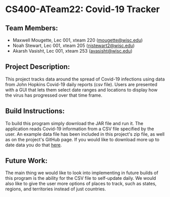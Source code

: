 # CS400-ATeam22: Covid-19 Tracker

## Team Members:
* Maxwell Mougette, Lec 001, xteam 220 (mougette@wisc.edu)
* Noah Stewart, Lec 001, xteam 205 (njstewart2@wisc.edu)
* Akarsh Vasisht, Lec 001, xteam 253 (avasisht@wisc.edu)

## Project Description: 
This project tracks data around the spread of Covid-19 infections using data from John Hopkins Covid-19 daily reports (csv file). Users are presented with a GUI that lets them select date ranges and locations to display how the virus has progressed over that time frame.

## Build Instructions:
To build this program simply download the JAR file and run it. The application reads Covid-19 information from a CSV file specified by the user. An example data file has been included in this project's zip file, as well as on the project's GitHub page. If you would like to download more up to date data you do that [here](https://data.humdata.org/dataset/novel-coronavirus-2019-ncov-cases).

## Future Work:
The main thing we would like to look into implementing in future builds of this program is the ability for the CSV file to self-update daily. We would also like to give the user more options of places to track, such as states, regions, and territories instead of just countries.
